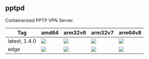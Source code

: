 pptpd
----
Containerized PPTP VPN Server.

| Tag | amd64 | arm32v6 | arm32v7 | arm64v8
| ------------ | ------------ | ------------ | ------------ | ------------ |
| latest, 1.4.0 | [![](https://images.microbadger.com/badges/image/leodagan/pptpd:latest.svg)](https://microbadger.com/images/leodagan/pptpd:latest "Get your own image badge on microbadger.com") | [![](https://images.microbadger.com/badges/image/leodagan/pptpd:latest-arm32v6.svg)](https://microbadger.com/images/leodagan/pptpd:latest-arm32v6 "Get your own image badge on microbadger.com") | [![](https://images.microbadger.com/badges/image/leodagan/pptpd:latest-arm32v7.svg)](https://microbadger.com/images/leodagan/pptpd:latest-arm32v7 "Get your own image badge on microbadger.com") | [![](https://images.microbadger.com/badges/image/leodagan/pptpd:latest-arm64v8.svg)](https://microbadger.com/images/leodagan/pptpd:latest-arm64v8 "Get your own image badge on microbadger.com") |
| edge | [![](https://images.microbadger.com/badges/image/leodagan/pptpd:edge.svg)](https://microbadger.com/images/leodagan/pptpd:edge "Get your own image badge on microbadger.com") | [![](https://images.microbadger.com/badges/image/leodagan/pptpd:edge-arm32v6.svg)](https://microbadger.com/images/leodagan/pptpd:edge-arm32v6 "Get your own image badge on microbadger.com") | [![](https://images.microbadger.com/badges/image/leodagan/pptpd:edge-arm32v7.svg)](https://microbadger.com/images/leodagan/pptpd:edge-arm32v7 "Get your own image badge on microbadger.com") | [![](https://images.microbadger.com/badges/image/leodagan/pptpd:edge-arm64v8.svg)](https://microbadger.com/images/leodagan/pptpd:edge-arm64v8 "Get your own image badge on microbadger.com") |

